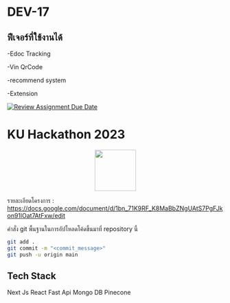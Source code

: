 # DEV-17

## ฟีเจอร์ที่ใช้งานได้

-Edoc Tracking

-Vin QrCode

-recommend system

-Extension




[![Review Assignment Due Date](https://classroom.github.com/assets/deadline-readme-button-24ddc0f5d75046c5622901739e7c5dd533143b0c8e959d652212380cedb1ea36.svg)](https://classroom.github.com/a/DRfJgED0)
# KU Hackathon 2023 
<p align="center">
<img width="96px" src="https://s3.tech.nisit.ku.ac.th/assets/ku-hackathon/main-logo.webp" />
</p>

รายละเอียดโครงการ : https://docs.google.com/document/d/1bn_71K9RF_K8MaBbZNgUAtS7PgFJkon91lOat7AtFxw/edit


คำสั่ง git พื้นฐานในการอัปโหลดโค้ดขึ้นมาที่ repository นี้

```bash
git add .
git commit -m "<commit_message>"
git push -u origin main
```
<h2>Tech Stack</h2>
<a>Next Js</a>
<a>React</a>
<a>Fast Api</a>
<a>Mongo DB</a>
<a>Pinecone</a>


